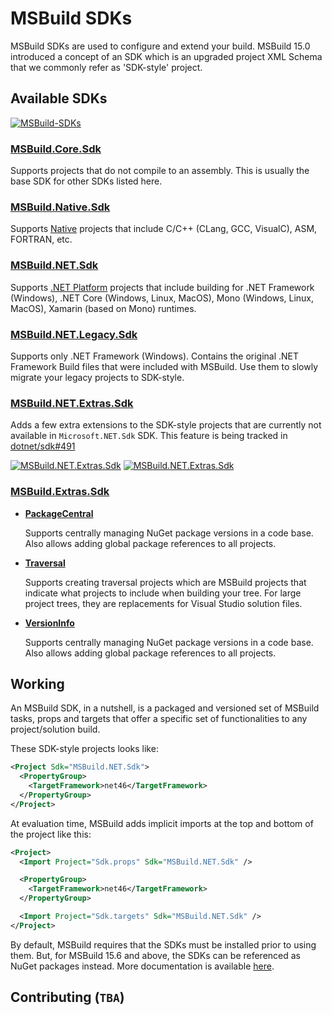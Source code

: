 # MSBuild SDKs

MSBuild SDKs are used to configure and extend your build. MSBuild 15.0 introduced a concept of an SDK which is an upgraded project XML Schema that we commonly refer as 'SDK-style' project.

## Available SDKs

[![MSBuild-SDKs](https://img.shields.io/badge/msbuild--sdks-myget-brightgreen.svg)](https://myget.org/gallery/msbuild-sdks)

### [MSBuild.Core.Sdk](Source/MSBuild.Core.Sdk)

Supports projects that do not compile to an assembly. This is usually the base SDK for other SDKs listed here.

### [MSBuild.Native.Sdk](Source/MSBuild.Native.Sdk)

Supports [Native](Support.md#native-platform-support) projects that include C/C++ (CLang, GCC, VisualC), ASM, FORTRAN, etc.

### [MSBuild.NET.Sdk](Source/MSBuild.NET.Sdk)

Supports [.NET Platform](Support.md#net-platform-support) projects that include building for .NET Framework (Windows), .NET Core (Windows, Linux, MacOS), Mono (Windows, Linux, MacOS), Xamarin (based on Mono) runtimes.

### [MSBuild.NET.Legacy.Sdk](Source/MSBuild.NET.Legacy.Sdk)

Supports only .NET Framework (Windows). Contains the original .NET Framework Build files that were included with MSBuild. Use them to slowly migrate your legacy projects to SDK-style.

### [MSBuild.NET.Extras.Sdk](Source/MSBuild.NET.Extras.Sdk)

Adds a few extra extensions to the SDK-style projects that are currently not available in `Microsoft.NET.Sdk` SDK. This feature is being tracked in [dotnet/sdk#491](/dotnet/sdk/issues/491)

[![MSBuild.NET.Extras.Sdk](https://img.shields.io/nuget/v/MSBuild.NET.Extras.Sdk.svg)](https://nuget.org/packages/MSBuild.NET.Extras.Sdk)
[![MSBuild.NET.Extras.Sdk](https://img.shields.io/myget/msbuild-sdks/v/MSBuild.NET.Extras.Sdk.svg)](https://myget.org/feed/msbuild-sdks/package/nuget/MSBuild.NET.Extras.Sdk)

### [MSBuild.Extras.Sdk](Source/MSBuild.Extras.Sdk)

- [__PackageCentral__](Source/MSBuild.Extras.Sdk/Extras/PackageCentral)

  Supports centrally managing NuGet package versions in a code base. Also allows adding global package references to all projects.

- [__Traversal__](Source/MSBuild.Extras.Sdk/Extras/Traversal)

  Supports creating traversal projects which are MSBuild projects that indicate what projects to include when building your tree. For large project trees, they are replacements for Visual Studio solution files.

- [__VersionInfo__](Source/MSBuild.Extras.Sdk/Extras/VersionInfo)

  Supports centrally managing NuGet package versions in a code base. Also allows adding global package references to all projects.

## Working

An MSBuild SDK, in a nutshell, is a packaged and versioned set of MSBuild tasks, props and targets that offer a specific set of functionalities to any project/solution build.

These SDK-style projects looks like:

```xml
<Project Sdk="MSBuild.NET.Sdk">
  <PropertyGroup>
    <TargetFramework>net46</TargetFramework>
  </PropertyGroup>
</Project>
```

At evaluation time, MSBuild adds implicit imports at the top and bottom of the project like this:

```xml
<Project>
  <Import Project="Sdk.props" Sdk="MSBuild.NET.Sdk" />

  <PropertyGroup>
    <TargetFramework>net46</TargetFramework>
  </PropertyGroup>

  <Import Project="Sdk.targets" Sdk="MSBuild.NET.Sdk" />
</Project>
```

By default, MSBuild requires that the SDKs must be installed prior to using them. But, for MSBuild 15.6 and above, the SDKs can be referenced as NuGet packages instead.
More documentation is available [here](https://docs.microsoft.com/visualstudio/msbuild/how-to-use-project-sdk).

## Contributing (`TBA`)
